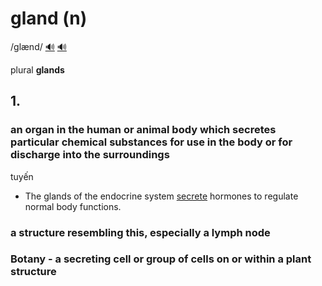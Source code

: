 # gland (n)

/ɡlænd/ [🔊](https://www.oxfordlearnersdictionaries.com/media/english/uk_pron/g/gla/gland/gland__gb_2.mp3) [🔊](https://www.oxfordlearnersdictionaries.com/media/english/us_pron/g/gla/gland/gland__us_1.mp3)

plural **glands**

## 1.

### an organ in the human or animal body which secretes particular chemical substances for use in the body or for discharge into the surroundings

tuyến

- The glands of the endocrine system [secrete](../s/secrete-v.md#of-a-cell-gland-or-organ-produce-and-discharge-a-substance) hormones to regulate normal body functions.

### a structure resembling this, especially a lymph node

### Botany - a secreting cell or group of cells on or within a plant structure